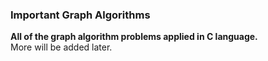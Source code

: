 ### Important Graph Algorithms
<p>
<b> All of the graph algorithm problems applied in C language. </b>
  <br>
More will be added later.
</p>
